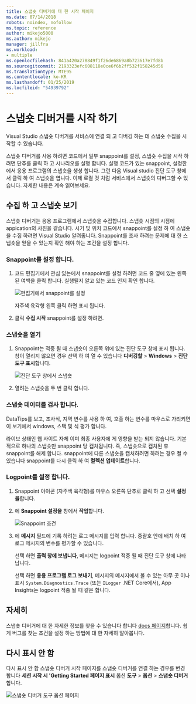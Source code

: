 ```yaml
---
title: 스냅숏 디버거에 대 한 시작 페이지
ms.date: 07/14/2018
robots: noindex, nofollow
ms.topic: reference
author: mikejo5000
ms.author: mikejo
manager: jillfra
ms.workload:
- multiple
ms.openlocfilehash: 841a420a278849f1f26de6869a8b723617e7fd8b
ms.sourcegitcommit: 2193323efc608118e0ce6f6b2ff532f158245d56
ms.translationtype: MTE95
ms.contentlocale: ko-KR
ms.lasthandoff: 01/25/2019
ms.locfileid: "54939792"
---
```

# <a name="getting-started-with-the-snapshot-debugger"></a>스냅숏 디버거를 시작 하기

Visual Studio 스냅숏 디버거를 서비스에 연결 되 고 디버깅 하는 데 스냅숏 수집을 시작할 수 있습니다.

스냅숏 디버거를 사용 하려면 코드에서 일부 snappoint를 설정, 스냅숏 수집을 시작 하려면 단추를 클릭 하 고 시나리오를 실행 합니다. 실행 코드가 있는 snappoint, 설정한에서 응용 프로그램의 스냅숏을 생성 합니다. 그런 다음 Visual studio 진단 도구 창에서 클릭 하 여 스냅숏을 엽니다. 이제 로컬 것 처럼 서비스에서 스냅숏의 디버그할 수 있습니다. 자세한 내용은 계속 읽어보세요.

## <a name="collect-and-view-snapshots"></a>수집 하 고 스냅숏 보기

스냅숏 디버거는 응용 프로그램에서 스냅숏을 수집합니다. 스냅숏 시점의 시점에 appication의 사진을 같습니다. 시기 및 위치 코드에서 snappoint를 설정 하 여 스냅숏을 수집 하려면 Visual Studio 알려줍니다. Snappoint를 조사 하려는 문제에 대 한 스냅숏을 얻을 수 있는지 확인 해야 하는 조건을 설정 합니다.

### <a name="set-a-snappoint"></a>Snappoint를 설정 합니다.

1. 코드 편집기에서 관심 있는에서 snappoint를 설정 하려면 코드 줄 옆에 있는 왼쪽된 여백을 클릭 합니다. 실행될지 알고 있는 코드 인지 확인 합니다. 

    ![편집기에서 snappoint를 설정](../media/snapshot-startpage-set-snappoint.png)

    자주색 육각형 왼쪽 클릭 하면 표시 됩니다.

2. 클릭 **수집 시작** snappoint를 설정 하려면.

### <a name="open-a-snapshot"></a>스냅숏을 열기

1. Snappoint는 적중 될 때 스냅숏이 오른쪽 위에 있는 진단 도구 창에 표시 됩니다. 창이 열리지 않으면 경우 선택 하 여 열 수 있습니다 **디버깅할** > **Windows** > **진단 도구 표시**합니다. 

    ![진단 도구 창에서 스냅숏](../media/snapshot-startpage-diagsession-window.png)

2. 열려는 스냅숏을 두 번 클릭 합니다.

### <a name="inspect-snapshot-data"></a>스냅숏 데이터를 검사 합니다.

DataTips를 보고, 조사식, 지역 변수를 사용 하 여, 호출 하는 변수를 마우스로 가리키면이 보기에서 windows, 스택 및 식 평가 합니다.

라이브 상태인 웹 사이트 자체 이며 최종 사용자에 게 영향을 받는 되지 않습니다. 기본적으로 하나의 스냅숏만 snappoint 당 캡처됩니다. 즉, 스냅숏으로 캡처된 후 snappoint를 해제 합니다. snappoint에 다른 스냅숏을 캡처하려면 하려는 경우 켤 수 있습니다 snappoint를 다시 클릭 하 여 **컬렉션 업데이트**합니다.

### <a name="set-a-logpoint"></a>Logpoint를 설정 합니다.

1. Snappoint 아이콘 (자주색 육각형)를 마우스 오른쪽 단추로 클릭 하 고 선택 **설정을**합니다.

2. 에 **Snappoint 설정을** 창에서 **작업**합니다.

    ![Snappoint 조건](../media/snapshot-startpage-logpoint.png)

3. 에 **메시지** 필드에 기록 하려는 로그 메시지를 입력 합니다. 중괄호 안에 배치 하 여 로그 메시지의 변수를 평가할 수 있습니다.

    선택 하면 **출력 창에 보냅니다**, 메시지는 logpoint 적중 될 때 진단 도구 창에 나타납니다. 

    선택 하면 **응용 프로그램 로그 보내기**, 메시지의 메시지에서 볼 수 있는 아무 곳 이나 표시 `System.Diagnostics.Trace` (또는 `ILogger` .NET Core에서), App Insights는 logpoint 적중 될 때 같은 합니다.

## <a name="learn-more"></a>자세히

스냅숏 디버거에 대 한 자세한 정보를 찾을 수 있습니다 합니다 [docs 페이지](../debug-live-azure-applications.md)합니다. 쉽게 버그를 찾는 조건을 설정 하는 방법에 대 한 자세히 알아봅니다.

## <a name="dont-show-me-this-again"></a>다시 표시 안 함

다시 표시 안 함 스냅숏 디버거 시작 페이지를 스냅숏 디버거를 연결 하는 경우를 변경 합니다 **세션 시작 시 'Getting Started 페이지 표시** 옵션 **도구**  >   **옵션** > **스냅숏 디버거**합니다. 

![스냅숏 디버거 도구 옵션 페이지](../media/snapshot-startpage-tools-options.png)
